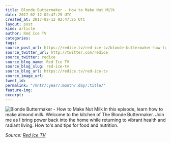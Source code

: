 ```yaml
---
title: Blonde Buttermaker - How to Make Nut Milk
date: 2017-02-12 02:47:25 UTC
created_at: 2017-02-12 02:47:25 UTC
layout: post
kind: article
author: Red Ice TV
categories: 
tags: 
source_post_url: https://redice.tv/red-ice-tv/blonde-buttermaker-how-to-make-nut-milk
source_twitter_url: http://twitter.com/redice
source_twitter: redice
source_blog_name: Red Ice TV
source_blog_slug: red-ice-tv
source_blog_url: https://redice.tv/red-ice-tv
source_image_url: 
tweet_id: 
permalink: "/mntr/:year/:month/:day/:title/"
feature-img: 
excerpt: 
---
```

<img align="left" alt="Blonde Buttermaker - How to Make Nut Milk" src="https://rdice.net/a/c/t/17/BBM-ep3-nut-milk.9cd7b47f.jpg"> In this episode, learn how to make almond milk. 
Welcome to the kitchen of The Blonde Buttermaker. Join me as I bring power back into the home while returning to vibrant health and radiant living. How to's and tips for food and nutrition.<div class="">
    <i>Source: <a href="https://redice.tv/red-ice-tv">Red Ice TV</a></i>
</div>
